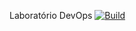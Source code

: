 Laboratório DevOps [![Build](https://github.com/rodrigorbarros/LabMBA2/actions/workflows/pipeline.yml/badge.svg)](https://github.com/rodrigorbarros/LabMBA2/actions/workflows/pipeline.yml)
